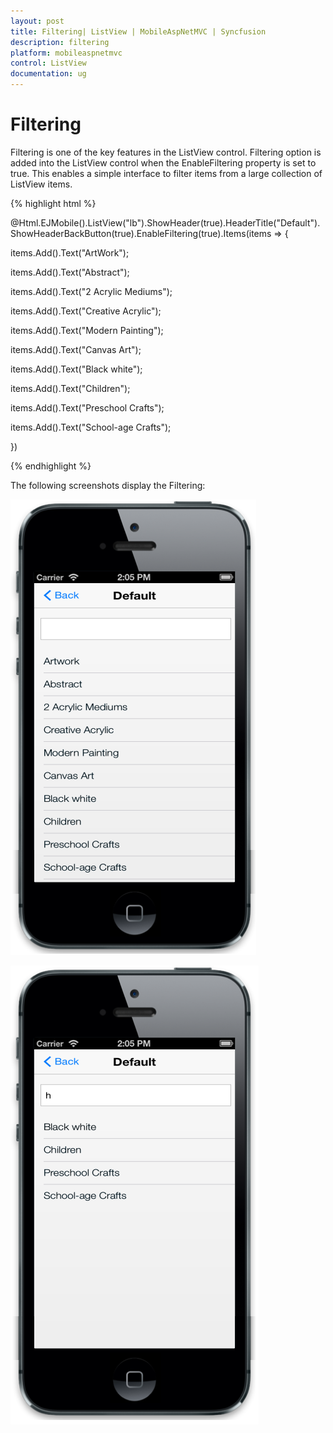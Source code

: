 ```yaml
---
layout: post
title: Filtering| ListView | MobileAspNetMVC | Syncfusion
description: filtering
platform: mobileaspnetmvc
control: ListView
documentation: ug
---
```


# Filtering

Filtering is one of the key features in the ListView control. Filtering option is added into the ListView control when the EnableFiltering property is set to true. This enables a simple interface to filter items from a large collection of ListView items.

{% highlight html %}

@Html.EJMobile().ListView("lb").ShowHeader(true).HeaderTitle("Default").ShowHeaderBackButton(true).EnableFiltering(true).Items(items => {    

items.Add().Text("ArtWork");

items.Add().Text("Abstract");

items.Add().Text("2 Acrylic Mediums");

items.Add().Text("Creative Acrylic");

items.Add().Text("Modern Painting");

items.Add().Text("Canvas Art");

items.Add().Text("Black white");

items.Add().Text("Children");

items.Add().Text("Preschool Crafts");

items.Add().Text("School-age Crafts");

})

{% endhighlight %}

The following screenshots display the Filtering:

![C:/Users/vincentxavier/Desktop/Work/Documentation/Complete Doc/ListBox/images/ios7_12.png](Filtering_images/Filtering_img1.png)

![C:/Users/vincentxavier/Desktop/Work/Documentation/Complete Doc/ListBox/images/ios7_13.png](Filtering_images/Filtering_img2.png)
